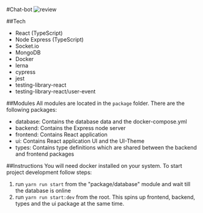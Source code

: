 #Chat-bot
![review](https://media.giphy.com/media/Xbcl7LFbXBMQHre2MR/giphy.gif)

##Tech
* React (TypeScript)
* Node Express (TypeScript)
* Socket.io
* MongoDB
* Docker
* lerna
* cypress
* jest
* testing-library-react
* testing-library-react/user-event

##Modules
All modules are located in the `package` folder. There are the following packages:
* database: Contains the database data and the docker-compose.yml
* backend: Contains the Express node server
* frontend: Contains React application
* ui: Contains React application UI and the UI-Theme
* types: Contains type definitions which are shared between the backend and frontend packages

##Instructions
You will need docker installed on your system. To start project development follow steps:
1. run `yarn run start` from the "package/database" module and wait till the database is online
2. run `yarn run start:dev` from the root. This spins up frontend, backend, types and the ui package at the same time. 
